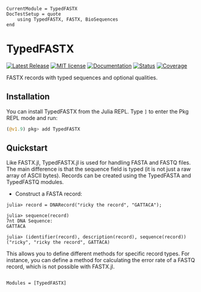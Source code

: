 ```@meta
CurrentModule = TypedFASTX
DocTestSetup = quote
    using TypedFASTX, FASTX, BioSequences
end
```

# TypedFASTX
[![Latest Release](https://img.shields.io/github/release/anton083/TypedFASTX.jl.svg)](https://github.com/anton083/TypedFASTX.jl/releases/latest)
[![MIT license](https://img.shields.io/badge/license-MIT-green.svg)](https://opensource.org/license/MIT)
[![Documentation](https://img.shields.io/badge/docs-stable-blue.svg)](https://anton083.github.io/TypedFASTX.jl/stable/)
[![Status](https://github.com/anton083/TypedFASTX.jl/actions/workflows/CI.yml/badge.svg?branch=main)](https://github.com/anton083/TypedFASTX.jl/actions/workflows/CI.yml?query=branch%3Amain)
[![Coverage](https://codecov.io/gh/anton083/TypedFASTX.jl/branch/main/graph/badge.svg)](https://codecov.io/gh/anton083/TypedFASTX.jl)

FASTX records with typed sequences and optional qualities.

## Installation
You can install TypedFASTX from the Julia REPL. Type `]` to enter the Pkg REPL mode and run:

```julia
(@v1.9) pkg> add TypedFASTX
```

## Quickstart
Like FASTX.jl, TypedFASTX.jl is used for handling FASTA and FASTQ files. The main difference is that the sequence field is typed (it is not just a raw array of ASCII bytes). Records can be created using the TypedFASTA and TypedFASTQ modules.

* Construct a FASTA record:
```jldoctest
julia> record = DNARecord("ricky the record", "GATTACA");

julia> sequence(record)
7nt DNA Sequence:
GATTACA

julia> (identifier(record), description(record), sequence(record))
("ricky", "ricky the record", GATTACA)
```

This allows you to define different methods for specific record types. For instance, you can define a method for calculating the error rate of a FASTQ record, which is not possible with FASTX.jl.

```@index
```

```@autodocs
Modules = [TypedFASTX]
```
